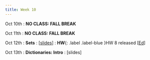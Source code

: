 ```yaml
---
title: Week 10
---
```


Oct 10th
: **NO CLASS: FALL BREAK**

Oct 11th
: **NO CLASS: FALL BREAK**

Oct 12th
: **Sets**
  : [[slides](https://docs.google.com/presentation/d/1OE3RFWkqeJBMFApZTtTLSAJC5vRldxjF/edit?usp=sharing&ouid=114310739312164916072&rtpof=true&sd=true)]
: **HW**{: .label .label-blue }HW 8 released [[Ed](https://edstem.org/us/courses/24414/lessons/46029/slides/263350)]

Oct 13th
: **Dictionaries: Intro**
  : [slides]
